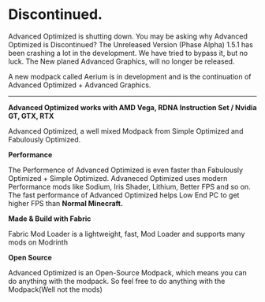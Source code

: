 
# Discontinued.
 
Advanced Optimized is shutting down. You may be asking why Advanced Optimized is Discontinued?
The Unreleased Version (Phase Alpha) 1.5.1 has been crashing a lot in the development. We have tried to bypass it,
but no luck. The New planed Advanced Graphics, will no longer be released. 

A new modpack called Aerium is in development and is the continuation of Advanced Optimized + Advanced Graphics.

-------
 
**Advanced Optimized works with AMD Vega, RDNA Instruction Set / Nvidia GT, GTX, RTX**

Advanced Optimized, a well mixed Modpack from Simple Optimized and Fabulously Optimized.

**Performance**

The Performence of Advanced Optimized is even faster than Fabulously Optimized + Simple Optimized. Advaneced Optimized uses modern Performance mods like Sodium, Iris Shader, Lithium, Better FPS and so on. The fast performance of Advanced Optimized helps Low End PC to get higher FPS than **Normal Minecraft.**

**Made & Build with Fabric**

Fabric Mod Loader is a lightweight, fast, Mod Loader and supports many mods on Modrinth 

**Open Source**

Advanced Optimized is an Open-Source Modpack, which means you can do anything with the modpack. So feel free to do anything with the Modpack(Well not the mods)
